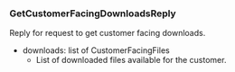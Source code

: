 ### GetCustomerFacingDownloadsReply
Reply for request to get customer facing downloads.

- downloads: list of CustomerFacingFiles
  - List of downloaded files available for the customer.
